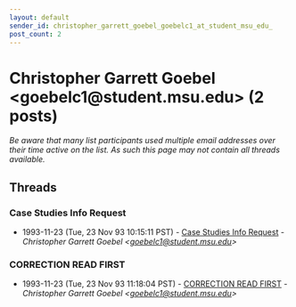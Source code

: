 ```yaml
---
layout: default
sender_id: christopher_garrett_goebel_goebelc1_at_student_msu_edu_
post_count: 2
---
```


# Christopher Garrett Goebel <goebelc1<span>@</span>student.msu.edu> (2 posts)

_Be aware that many list participants used multiple email addresses over their time active on the list. As such this page may not contain all threads available._

## Threads

### Case Studies Info Request
+ 1993-11-23 (Tue, 23 Nov 93 10:15:11 PST) - [Case Studies Info Request](/archive/1993/11/83b86754cf8d45d4067b0013b42331a3c892bfebb7d3ef2104220d51e3790cd0) - _Christopher Garrett Goebel \<goebelc1@student.msu.edu\>_

### CORRECTION READ FIRST
+ 1993-11-23 (Tue, 23 Nov 93 11:18:04 PST) - [CORRECTION READ FIRST](/archive/1993/11/398f8cb806550bad8b7b8a34268bb4e8e87b1d40ca8c7ffdde305e597be94235) - _Christopher Garrett Goebel \<goebelc1@student.msu.edu\>_

